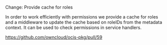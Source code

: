 Change: Provide cache for roles

In order to work efficiently with permissions we provide a cache for roles and a
middleware to update the cache based on roleIDs from the metadata context. It can be
used to check permissions in service handlers.

<https://github.com/owncloud/ocis-pkg/pull/59>
